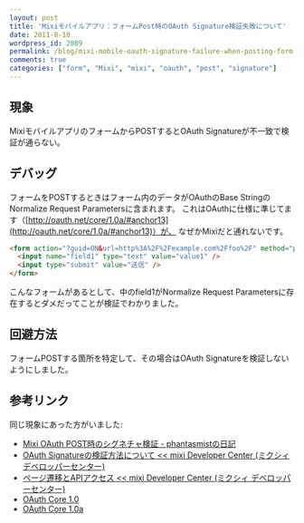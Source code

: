 ```yaml
---
layout: post
title: 'Mixiモバイルアプリ：フォームPost時のOAuth Signature検証失敗について'
date: 2011-8-10
wordpress_id: 2089
permalink: /blog/mixi-mobile-oauth-signature-failure-when-posting-form
comments: true
categories: ["form", "Mixi", "mixi", "oauth", "post", "signature"]
---
```

## 現象
MixiモバイルアプリのフォームからPOSTするとOAuth Signatureが不一致で検証が通らない。

## デバッグ
フォームをPOSTするときはフォーム内のデータがOAuthのBase StringのNormalize Request Parametersに含まれます。
これはOAuthに仕様に準じてます（[http://oauth.net/core/1.0a/#anchor13](http://oauth.net/core/1.0a/#anchor13)）が、
なぜかMixiだと通れないです。

```html
<form action="?guid=ON&url=http%3A%2F%2Fexample.com%2Ffoo%2F" method="post">
  <input name="field1" type="text" value="value1" />
  <input type="submit" value="送信" />
</form>

```

こんなフォームがあるとして、中のfield1がNormalize Request Parametersに存在するとダメだってことが検証でわかりました。

## 回避方法
フォームPOSTする箇所を特定して、その場合はOAuth Signatureを検証しないようにしました。


## 参考リンク
同じ現象にあった方がいました: 

- [Mixi OAuth POST時のシグネチャ検証 - phantasmistの日記](http://d.hatena.ne.jp/phantasmist/20110224)
- [OAuth Signatureの検証方法について << mixi Developer Center (ミクシィ デベロッパーセンター)](http://developer.mixi.co.jp/appli/spec/mob/validate-oauth-signature/)
- [ページ遷移とAPIアクセス << mixi Developer Center (ミクシィ デベロッパーセンター)](http://developer.mixi.co.jp/appli/spec/mob/pages_api/)
- [OAuth Core 1.0](http://oauth.net/core/1.0/#rfc.section.A.5.1)
- [OAuth Core 1.0a](http://oauth.net/core/1.0a/#anchor13)
